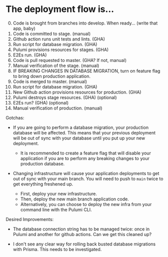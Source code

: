 # The deployment flow is...

0. Code is brought from branches into develop. When ready... (write that app, baby)
1. Code is committed to stage. (manual)
2. Github action runs unit tests and lints. (GHA)
3. Run script for database migration. (GHA)
4. Pulumi provisions resources for stages. (GHA)
5. E2Es run. (GHA)
6. Code is pull requested to master. (GHA? If not, manual)
7. Manual verification of the stage. (manual)
8. IF BREAKING CHANGES IN DATABASE MIGRATION, turn on feature flag to bring down production application.
9. Code is merged to master. (manual)
10. Run script for database migration. (GHA)
11. New Github action provisions resources for production. (GHA)
12. Pulumi destroys stage resources. (GHA) (optional)
13. E2Es run? (GHA) (optional)
14. Manual verification of production. (manual)

Gotchas:

- If you are going to perform a database migration, your production database will be affected. This means that your previous deployment will be out of sync with your database until you put up your new deployment.

  - It is recommended to create a feature flag that will disable your application if you are to perform any breaking changes to your production database.

- Changing infrastructure will cause your application deployments to get out of sync with your main branch. You will need to push to `main` twice to get everything freshened up.
  - First, deploy your new infrastructure.
  - Then, deploy the new main branch application code.
  - Alternatively, you can choose to deploy the new infra from your command line with the Pulumi CLI.

Desired Improvements:

- The database connection string has to be managed twice: once in Pulumi and another for github actions. Can we get this cleaned up?

- I don't see any clear way for rolling back busted database migrations with Prisma. This needs to be investigated.
